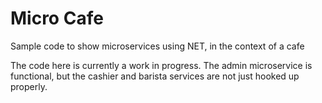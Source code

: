 

# Micro Cafe
Sample code to show microservices using NET, in the context of a cafe

The code here is currently a work in progress. The admin microservice is functional, but the cashier and barista services are not just hooked up properly.
